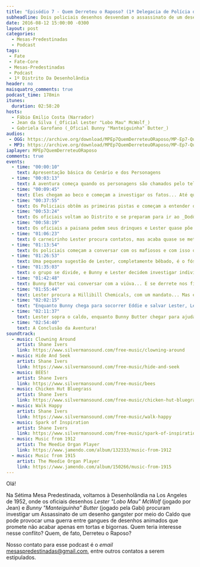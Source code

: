 ```yaml
---
title: "Episódio 7 - Quem Derreteu o Raposo? (1ª Delegacia de Polícia da Desenholândia)"
subheadline: Dois policiais desenhos desvendam o assassinato de um desenho raposa!
date: 2016-08-12 15:00:00 -0300
layout: post
categories:
  - Mesas-Predestinadas
  - Podcast
tags:
 - Fate
 - Fate-Core
 - Mesas-Predestinadas
 - Podcast
 - 1º Distrito Da Desenholândia
header: no
maisquatro_comments: true 
podcast_time: 178min
itunes:
  duration: 02:58:20
hosts:
  - Fábio Emilio Costa (Narrador)
  - Jean da Silva (_Oficial Lester "Lobo Mau" McWolf_)
  - Gabriela Garofano (_Oficial Bunny "Manteiguinha" Butter_)
audios:
 - OGG: https://archive.org/download/MPEp7QuemDerreteuORaposo/MP-Ep7-QuemDerreteuORaposo.ogg
 - MP3: https://archive.org/download/MPEp7QuemDerreteuORaposo/MP-Ep7-QuemDerreteuORaposo.mp3
iaplayer: MPEp7QuemDerreteuORaposo
comments: true
events:
  - time: "00:00:10"
    text: Apresentação básica do Cenário e dos Personagens
  - time: "00:03:13"
    text: A aventura começa quando os personagens são chamados pelo telefone
  - time: "00:09:45"
    text: Eles chegam ao beco e começam a investigar os fatos... Até que alguns gangsters se intrometem...
  - time: "00:37:55"
    text: Os Policiais obtêm as primeiras pistas e começam a entender que o Assassinato por Caldo é maior do que aparenta
  - time: "00:53:24"
    text: Os oficiais voltam ao Distrito e se preparam para ir ao _Dodô Pirado_
  - time: "00:58:19"
    text: Os oficiais a paisana pedem seus drinques e Lester quase põe tudo a perder, até que Bunny faz ele virar um carneirinho! LITERALMENTE!!!!!
  - time: "01:06:23"
    text: O carneirinho Lester procura contatos, mas acaba quase se metendo em confusão com gangsters locais, mas Bunny procura socorrê-lo!
  - time: "01:13:54"
    text: Os policiais começam a conversar com os mafiosos e com isso obterem informações sobre o caso.
  - time: "01:26:53"
    text: Uma pequena sugestão de Lester, completamente bêbado, é o fósforo que estoura o barril de pólvora de uma guerra de gangues
  - time: "01:35:03"
    text: o grupo se divide, e Bunny e Lester decidem investigar individualmente parte das pistas
  - time: "01:42:48"
    text: Bunny Butter vai conversar com a viúva... E se derrete nos filhinhos do casal...
  - time: "01:55:44"
    text: Lester procura a Hillibill Chemicals, com um mandato... Mas ele está pegando algo maior do que consegue morder!
  - time: "02:02:15"
    text: "Enquanto Bunny chega para socorrer Eddie e salvar Lester, Lester descobre quem é o fornecedor de Caldo para O'Toole!"
  - time: "02:11:37"
    text: Lester sopra o caldo, enquanto Bunny Butter chegar para ajudar... E com isso começa um conflito!
  - time: "02:54:40"
    text: A Conclusão da Aventura!
soundtrack:
  - music: Clowning Around
    artist: Shane Ivers
    link: https://www.silvermansound.com/free-music/clowning-around
  - music: Hide And Seek
    artist: Shane Ivers
    link: https://www.silvermansound.com/free-music/hide-and-seek
  - music: BEES!
    artist: Shane Ivers
    link: https://www.silvermansound.com/free-music/bees
  - music: Chicken Hut Bluegrass
    artist: Shane Ivers
    link: https://www.silvermansound.com/free-music/chicken-hut-bluegrass
  - music: Walk Happy
    artist: Shane Ivers
    link: https://www.silvermansound.com/free-music/walk-happy
  - music: Spark of Inspiration
    artist: Shane Ivers
    link: https://www.silvermansound.com/free-music/spark-of-inspiration
  - music: Music from 1912
    artist: The Meedie Organ Player
    link: https://www.jamendo.com/album/132333/music-from-1912
  - music: Music from 1915
    artist: The Meedie Organ Player
    link: https://www.jamendo.com/album/150266/music-from-1915        
---
```


Olá!

Na Sétima Mesa Predestinada, voltamos à Desenholândia na Los Angeles de 1952, onde os oficiais desenhos _Lester "Lobo Mau" McWolf_ (jogado por Jean) e _Bunny "Manteiguinha" Butter_ (jogado pela Gabi) procuram investigar um Assassinato de um desenho gangster por meio do Caldo que pode provocar uma guerra entre gangues de desenhos animados que promete não acabar apenas em tortas e bigornas. Quem teria interesse nesse conflito? Quem, de fato, Derreteu o Raposo?

Nosso contato para esse podcast é o _email_ <mesaspredestinadas@gmail.com>, entre outros contatos a serem estipulados.


[fatemasters]: http://fatemasters.github.io
[rolandomaisquatro]: http://rolandomaisquatro.github.io
[camundongos-aventureiros]: https://pt.wikipedia.org/wiki/The_Country_Mouse_and_the_City_Mouse_Adventures
